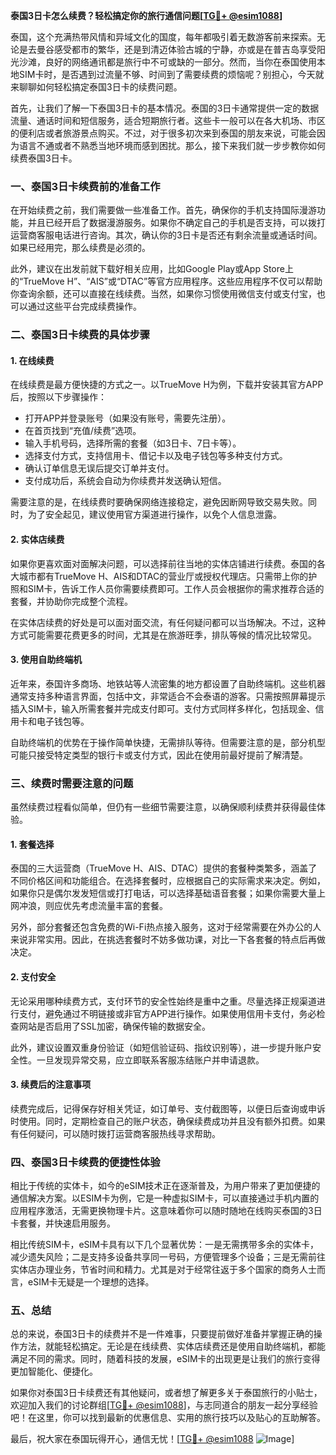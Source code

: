 **泰国3日卡怎么续费？轻松搞定你的旅行通信问题[[TG💪+ @esim1088](https://t.me/s/esim1088)]**

泰国，这个充满热带风情和异域文化的国度，每年都吸引着无数游客前来探索。无论是去曼谷感受都市的繁华，还是到清迈体验古城的宁静，亦或是在普吉岛享受阳光沙滩，良好的网络通讯都是旅行中不可或缺的一部分。然而，当你在泰国使用本地SIM卡时，是否遇到过流量不够、时间到了需要续费的烦恼呢？别担心，今天就来聊聊如何轻松搞定泰国3日卡的续费问题。

首先，让我们了解一下泰国3日卡的基本情况。泰国的3日卡通常提供一定的数据流量、通话时间和短信服务，适合短期旅行者。这些卡一般可以在各大机场、市区的便利店或者旅游景点购买。不过，对于很多初次来到泰国的朋友来说，可能会因为语言不通或者不熟悉当地环境而感到困扰。那么，接下来我们就一步步教你如何续费泰国3日卡。

### **一、泰国3日卡续费前的准备工作**

在开始续费之前，我们需要做一些准备工作。首先，确保你的手机支持国际漫游功能，并且已经开启了数据漫游服务。如果你不确定自己的手机是否支持，可以拨打运营商客服电话进行咨询。其次，确认你的3日卡是否还有剩余流量或通话时间。如果已经用完，那么续费是必须的。

此外，建议在出发前就下载好相关应用，比如Google Play或App Store上的“TrueMove H”、“AIS”或“DTAC”等官方应用程序。这些应用程序不仅可以帮助你查询余额，还可以直接在线续费。当然，如果你习惯使用微信支付或支付宝，也可以通过这些平台完成续费操作。

### **二、泰国3日卡续费的具体步骤**

#### **1. 在线续费**

在线续费是最方便快捷的方式之一。以TrueMove H为例，下载并安装其官方APP后，按照以下步骤操作：

- 打开APP并登录账号（如果没有账号，需要先注册）。
- 在首页找到“充值/续费”选项。
- 输入手机号码，选择所需的套餐（如3日卡、7日卡等）。
- 选择支付方式，支持信用卡、借记卡以及电子钱包等多种支付方式。
- 确认订单信息无误后提交订单并支付。
- 支付成功后，系统会自动为你续费并发送确认短信。

需要注意的是，在线续费时要确保网络连接稳定，避免因断网导致交易失败。同时，为了安全起见，建议使用官方渠道进行操作，以免个人信息泄露。

#### **2. 实体店续费**

如果你更喜欢面对面解决问题，可以选择前往当地的实体店铺进行续费。泰国的各大城市都有TrueMove H、AIS和DTAC的营业厅或授权代理店。只需带上你的护照和SIM卡，告诉工作人员你需要续费即可。工作人员会根据你的需求推荐合适的套餐，并协助你完成整个流程。

在实体店续费的好处是可以面对面交流，有任何疑问都可以当场解决。不过，这种方式可能需要花费更多的时间，尤其是在旅游旺季，排队等候的情况比较常见。

#### **3. 使用自助终端机**

近年来，泰国许多商场、地铁站等人流密集的地方都设置了自助终端机。这些机器通常支持多种语言界面，包括中文，非常适合不会泰语的游客。只需按照屏幕提示插入SIM卡，输入所需套餐并完成支付即可。支付方式同样多样化，包括现金、信用卡和电子钱包等。

自助终端机的优势在于操作简单快捷，无需排队等待。但需要注意的是，部分机型可能只接受特定类型的银行卡或支付方式，因此在使用前最好提前了解清楚。

### **三、续费时需要注意的问题**

虽然续费过程看似简单，但仍有一些细节需要注意，以确保顺利续费并获得最佳体验。

#### **1. 套餐选择**

泰国的三大运营商（TrueMove H、AIS、DTAC）提供的套餐种类繁多，涵盖了不同价格区间和功能组合。在选择套餐时，应根据自己的实际需求来决定。例如，如果你只是偶尔发发短信或打打电话，可以选择基础语音套餐；如果你需要大量上网冲浪，则应优先考虑流量丰富的套餐。

另外，部分套餐还包含免费的Wi-Fi热点接入服务，这对于经常需要在外办公的人来说非常实用。因此，在挑选套餐时不妨多做功课，对比一下各套餐的特点后再做决定。

#### **2. 支付安全**

无论采用哪种续费方式，支付环节的安全性始终是重中之重。尽量选择正规渠道进行支付，避免通过不明链接或非官方APP进行操作。如果使用信用卡支付，务必检查网站是否启用了SSL加密，确保传输的数据安全。

此外，建议设置双重身份验证（如短信验证码、指纹识别等），进一步提升账户安全性。一旦发现异常交易，应立即联系客服冻结账户并申请退款。

#### **3. 续费后的注意事项**

续费完成后，记得保存好相关凭证，如订单号、支付截图等，以便日后查询或申诉时使用。同时，定期检查自己的账户状态，确保续费成功并且没有额外扣费。如果有任何疑问，可以随时拨打运营商客服热线寻求帮助。

### **四、泰国3日卡续费的便捷性体验**

相比于传统的实体卡，如今的eSIM技术正在逐渐普及，为用户带来了更加便捷的通信解决方案。以ESIM卡为例，它是一种虚拟SIM卡，可以直接通过手机内置的应用程序激活，无需更换物理卡片。这意味着你可以随时随地在线购买泰国的3日卡套餐，并快速启用服务。

相比传统SIM卡，eSIM卡具有以下几个显著优势：一是无需携带多余的实体卡，减少遗失风险；二是支持多设备共享同一号码，方便管理多个设备；三是无需前往实体店办理业务，节省时间和精力。尤其是对于经常往返于多个国家的商务人士而言，eSIM卡无疑是一个理想的选择。

### **五、总结**

总的来说，泰国3日卡的续费并不是一件难事，只要提前做好准备并掌握正确的操作方法，就能轻松搞定。无论是在线续费、实体店续费还是使用自助终端机，都能满足不同的需求。同时，随着科技的发展，eSIM卡的出现更是让我们的旅行变得更加智能化、便捷化。

如果你对泰国3日卡续费还有其他疑问，或者想了解更多关于泰国旅行的小贴士，欢迎加入我们的讨论群组[[TG💪+ @esim1088](https://t.me/s/esim1088)]，与志同道合的朋友一起分享经验吧！在这里，你可以找到最新的优惠信息、实用的旅行技巧以及贴心的互助解答。

最后，祝大家在泰国玩得开心，通信无忧！[[TG💪+ @esim1088](https://t.me/s/esim1088) ![Image](https://i.postimg.cc/4NQfJmqS/Snipaste-2025-05-13-00-14-12.png)]